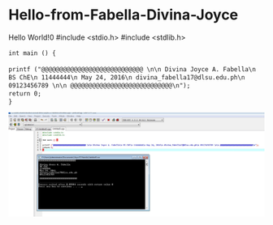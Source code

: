 # Hello-from-Fabella-Divina-Joyce
Hello World!0
#include <stdio.h>
#include <stdlib.h>
```
int main () {	

printf ("@@@@@@@@@@@@@@@@@@@@@@@@@@@@ \n\n Divina Joyce A. Fabella\n BS ChE\n 11444444\n May 24, 2016\n divina_fabella17@dlsu.edu.ph\n 09123456789 \n\n @@@@@@@@@@@@@@@@@@@@@@@@@@@@\n");
return 0;
}
```
![](Name.jpg)
